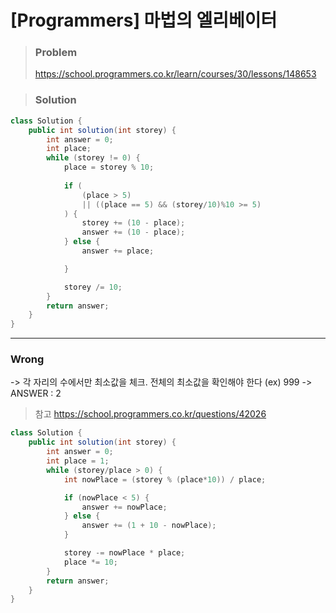 # [Programmers] 마법의 엘리베이터



> ### Problem
>
> https://school.programmers.co.kr/learn/courses/30/lessons/148653

> ### Solution

```java
class Solution {
    public int solution(int storey) {
		int answer = 0;
		int place;
		while (storey != 0) {
			place = storey % 10;
			
			if (
				(place > 5)
				|| ((place == 5) && (storey/10)%10 >= 5)
			) {
				storey += (10 - place);
				answer += (10 - place);
			} else {
				answer += place;

			}

			storey /= 10;
		}
		return answer;
	}
}
```

---

### Wrong

-> 각 자리의 수에서만 최소값을 체크. 전체의 최소값을 확인해야 한다 (ex) 999 -> ANSWER : 2

> 참고
> https://school.programmers.co.kr/questions/42026

```java
class Solution {
    public int solution(int storey) {
		int answer = 0;
		int place = 1;
		while (storey/place > 0) {
			int nowPlace = (storey % (place*10)) / place;

			if (nowPlace < 5) {
				answer += nowPlace;
			} else {
				answer += (1 + 10 - nowPlace);
			}

			storey -= nowPlace * place;
			place *= 10;
		}
		return answer;
	}
}
```

